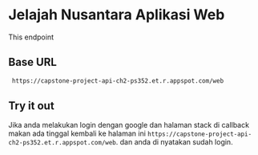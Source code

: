 # Jelajah Nusantara Aplikasi Web

This endpoint

## Base URL

```bash
 https://capstone-project-api-ch2-ps352.et.r.appspot.com/web
```

## Try it out

Jika anda melakukan login dengan google dan halaman stack di callback makan ada tinggal kembali ke halaman ini `https://capstone-project-api-ch2-ps352.et.r.appspot.com/web`. dan anda di nyatakan sudah login.
